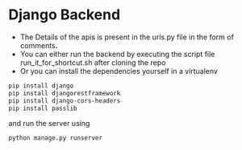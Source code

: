 # Django Backend
- The Details of the apis is present in the urls.py file in the form of comments.
- You can either run the backend by executing the script file run_it_for_shortcut.sh after cloning the repo
- Or you can install the dependencies yourself in a virtualenv
```sh
pip install django
pip install djangorestframework
pip install django-cors-headers
pip install passlib
```
and run the server using
```sh
python manage.py runserver
```
